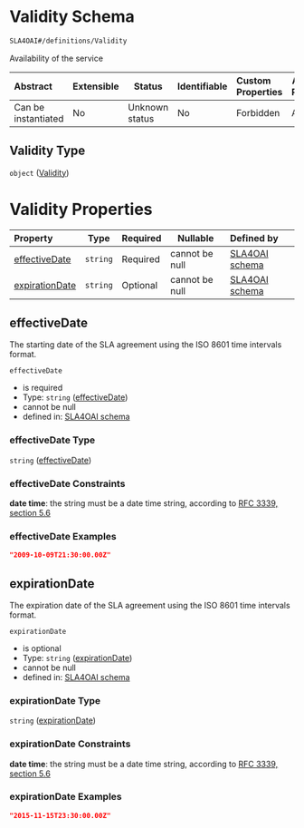 # Validity Schema

```txt
SLA4OAI#/definitions/Validity
```

Availability of the service


| Abstract            | Extensible | Status         | Identifiable | Custom Properties | Additional Properties | Access Restrictions | Defined In                                                                       |
| :------------------ | ---------- | -------------- | ------------ | :---------------- | --------------------- | ------------------- | -------------------------------------------------------------------------------- |
| Can be instantiated | No         | Unknown status | No           | Forbidden         | Allowed               | none                | [SLA4OAI.schema.json\*](../../../out/SLA4OAI.schema.json "open original schema") |

## Validity Type

`object` ([Validity](sla4oai-definitions-validity.md))

# Validity Properties

| Property                          | Type     | Required | Nullable       | Defined by                                                                                                                               |
| :-------------------------------- | -------- | -------- | -------------- | :--------------------------------------------------------------------------------------------------------------------------------------- |
| [effectiveDate](#effectiveDate)   | `string` | Required | cannot be null | [SLA4OAI schema](sla4oai-definitions-validity-properties-effectivedate.md "SLA4OAI#/definitions/Validity/properties/effectiveDate")   |
| [expirationDate](#expirationDate) | `string` | Optional | cannot be null | [SLA4OAI schema](sla4oai-definitions-validity-properties-expirationdate.md "SLA4OAI#/definitions/Validity/properties/expirationDate") |

## effectiveDate

The starting date of the SLA agreement using the ISO 8601 time intervals format.


`effectiveDate`

-   is required
-   Type: `string` ([effectiveDate](sla4oai-definitions-validity-properties-effectivedate.md))
-   cannot be null
-   defined in: [SLA4OAI schema](sla4oai-definitions-validity-properties-effectivedate.md "SLA4OAI#/definitions/Validity/properties/effectiveDate")

### effectiveDate Type

`string` ([effectiveDate](sla4oai-definitions-validity-properties-effectivedate.md))

### effectiveDate Constraints

**date time**: the string must be a date time string, according to [RFC 3339, section 5.6](https://tools.ietf.org/html/rfc3339 "check the specification")

### effectiveDate Examples

```json
"2009-10-09T21:30:00.00Z"
```

## expirationDate

The expiration date of the SLA agreement using the ISO 8601 time intervals format.


`expirationDate`

-   is optional
-   Type: `string` ([expirationDate](sla4oai-definitions-validity-properties-expirationdate.md))
-   cannot be null
-   defined in: [SLA4OAI schema](sla4oai-definitions-validity-properties-expirationdate.md "SLA4OAI#/definitions/Validity/properties/expirationDate")

### expirationDate Type

`string` ([expirationDate](sla4oai-definitions-validity-properties-expirationdate.md))

### expirationDate Constraints

**date time**: the string must be a date time string, according to [RFC 3339, section 5.6](https://tools.ietf.org/html/rfc3339 "check the specification")

### expirationDate Examples

```json
"2015-11-15T23:30:00.00Z"
```
